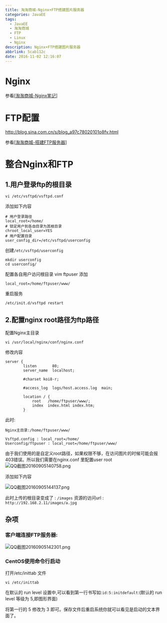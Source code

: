 ```yaml
---
title: 淘淘商城-Nginx+FTP搭建图片服务器
categories: JavaEE
tags:
  - JavaEE
  - 淘淘商城
  - FTP
  - Linux
  - Nginx
description: Nginx+FTP搭建图片服务器
abbrlink: 5cab112c
date: 2016-11-02 12:16:07
---
```


# Nginx

参看[[淘淘商城-Nginx笔记](http://chiahaolu.github.io/2016/11/02/%E6%B7%98%E6%B7%98%E5%95%86%E5%9F%8E-Nginx%E7%AC%94%E8%AE%B0/)]

# FTP配置

http://blog.sina.com.cn/s/blog_a97c78020101o8fv.html

参看[[淘淘商城-搭建FTP服务器](http://chiahaolu.github.io/2016/11/02/%E6%B7%98%E6%B7%98%E5%95%86%E5%9F%8E-%E6%90%AD%E5%BB%BAFTP%E6%9C%8D%E5%8A%A1%E5%99%A8/)]

# 整合Nginx和FTP
## 1.用户登录ftp的根目录
	vi /etc/vsftpd/vsftpd.conf
添加如下内容

	# 用户登录路径
	local_root=/home/
	# 锁定用户到各自目录为其根目录
	chroot_local_user=YES
	# 用户配置目录
	user_config_dir=/etc/vsftpd/userconfig
创建`/etc/vsftpd/userconfig`

	mkdir userconfig
	cd userconfig/
配置各自用户访问根目录
	vim ftpuser
添加

	local_root=/home/ftpuser/www/
重启服务

	/etc/init.d/vsftpd restart

## 2.配置nginx root路径为ftp路径
配置Nginx主目录

	vi /usr/local/nginx/conf/nginx.conf
修改内容

	server {
	        listen       80;
	        server_name  localhost;
	
	        #charset koi8-r;
	
	        #access_log  logs/host.access.log  main;
	
	        location / {
	            root   /home/ftpuser/www/;
	            index  index.html index.htm;
	        }

此时:

	Nginx主目录:/home/ftpuser/www/

	Vsftpd.config : local_root=/home/
	Userconfig/ftpuser : local_root=/home/ftpuser/www/

由于我们使用的是自定义root路径，如果权限不够，在访问图片的时候可能会报403错误。所以我们需要在nginx.conf 里配置user root
![QQ截图20160905140758.png](https://ooo.0o0.ooo/2016/09/05/57cd0f93542d7.png)

添加如下内容

![QQ截图20160905144137.png](https://ooo.0o0.ooo/2016/09/05/57cd13bb80c3c.png)

此时上传的根目录变成了 : `/images`
资源的访问url : `http://192.168.2.11/images/a.jpg`


## 杂项
### 客户端连接FTP服务器:

![QQ截图20160905142301.png](https://ooo.0o0.ooo/2016/09/05/57cd0f681e0ef.png)
### CentOS使用命令行启动
打开/etc/inittab 文件

	vi /etc/inittab
在默认的 run level 设置中,可以看到第一行书写如:`id:5:initdefault`:(默认的 run level 等级为 5,即图形界面)

将第一行的 5 修改为 3 即可。保存文件后重启系统你就可以看见是启动的文本界面了。
